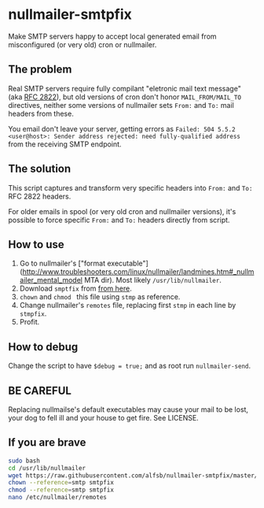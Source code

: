 # nullmailer-smtpfix

Make SMTP servers happy to accept local generated email from misconfigured (or very old) cron or nullmailer.

## The problem

Real SMTP servers require fully compilant "eletronic mail text message" (aka [RFC 2822](https://tools.ietf.org/html/rfc2822)), but old versions of cron don't honor `MAIL_FROM/MAIL_TO` directives, neither some versions of nullmailer sets `From:` and `To:` mail headers from these.

You email don't leave your server, getting errors as `Failed: 504 5.5.2 <user@host>: Sender address rejected: need fully-qualified address` from the receiving SMTP endpoint.

## The solution

This script captures and transform very specific headers into `From:` and `To:` RFC 2822 headers.

For older emails in spool (or very old cron and nullmailer versions), it's possible to force specific `From:` and `To:` headers directly from script.

## How to use

1. Go to nullmailer's ["format executable"](http://www.troubleshooters.com/linux/nullmailer/landmines.htm#_nullmailer_mental_model MTA dir). Most likely `/usr/lib/nullmailer`.
2. Download `smptfix` from [from here](https://raw.githubusercontent.com/alfsb/nullmailer-smtpfix/master/smtpfix).
3. `chown` and `chmod ` this file using `stmp` as reference.
4. Change nullmailer's `remotes` file, replacing first `stmp` in each line by `stmpfix`.
5. Profit.

## How to debug

Change the script to have `$debug = true;` and as root run `nullmailer-send`.

## BE CAREFUL

Replacing nullmailse's default executables may cause your mail to be lost, your dog to fell ill and your house to get fire. See LICENSE.

## If you are brave

```bash
sudo bash
cd /usr/lib/nullmailer
wget https://raw.githubusercontent.com/alfsb/nullmailer-smtpfix/master/smtpfix
chown --reference=smtp smtpfix
chmod --reference=smtp smtpfix
nano /etc/nullmailer/remotes
```
